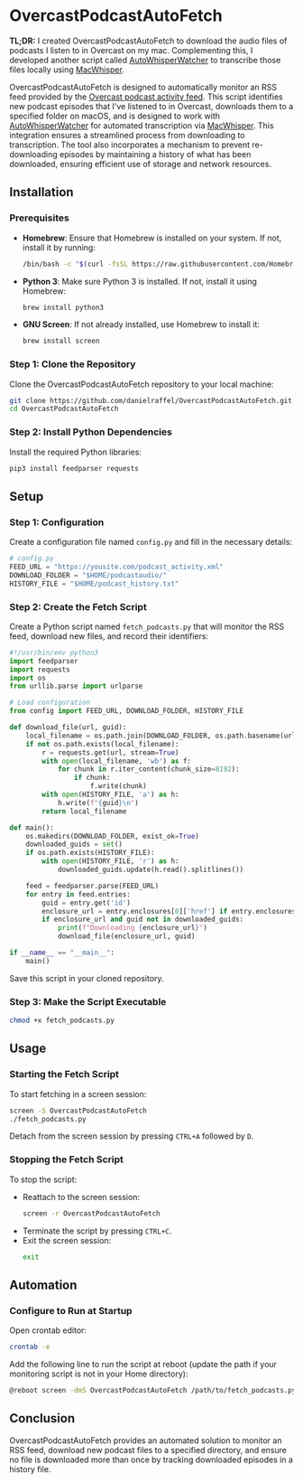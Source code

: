 # OvercastPodcastAutoFetch

**TL;DR:** I created OvercastPodcastAutoFetch to download the audio files of podcasts I listen to in Overcast on my mac. Complementing this, I developed another script called [AutoWhisperWatcher](https://github.com/danielraffel/AutoWhisperWatcher/) to transcribe those files locally using [MacWhisper](https://goodsnooze.gumroad.com/l/macwhisper).

OvercastPodcastAutoFetch is designed to automatically monitor an RSS feed provided by the [Overcast podcast activity feed](https://github.com/dblume/overcast-podcast-activity-feed). This script identifies new podcast episodes that I've listened to in Overcast, downloads them to a specified folder on macOS, and is designed to work with [AutoWhisperWatcher](https://github.com/danielraffel/AutoWhisperWatcher/) for automated transcription via [MacWhisper](https://goodsnooze.gumroad.com/l/macwhisper). This integration ensures a streamlined process from downloading to transcription. The tool also incorporates a mechanism to prevent re-downloading episodes by maintaining a history of what has been downloaded, ensuring efficient use of storage and network resources.

## Installation

### Prerequisites

- **Homebrew**: Ensure that Homebrew is installed on your system. If not, install it by running:
  ```bash
  /bin/bash -c "$(curl -fsSL https://raw.githubusercontent.com/Homebrew/install/HEAD/install.sh)"
  ```
- **Python 3**: Make sure Python 3 is installed. If not, install it using Homebrew:
  ```bash
  brew install python3
  ```
- **GNU Screen**: If not already installed, use Homebrew to install it:
  ```bash
  brew install screen
  ```

### Step 1: Clone the Repository

Clone the OvercastPodcastAutoFetch repository to your local machine:
```bash
git clone https://github.com/danielraffel/OvercastPodcastAutoFetch.git
cd OvercastPodcastAutoFetch
```

### Step 2: Install Python Dependencies

Install the required Python libraries:
```bash
pip3 install feedparser requests
```

## Setup

### Step 1: Configuration

Create a configuration file named `config.py` and fill in the necessary details:
```python
# config.py
FEED_URL = "https://yousite.com/podcast_activity.xml"
DOWNLOAD_FOLDER = "$HOME/podcastaudio/"
HISTORY_FILE = "$HOME/podcast_history.txt"
```

### Step 2: Create the Fetch Script

Create a Python script named `fetch_podcasts.py` that will monitor the RSS feed, download new files, and record their identifiers:
```python
#!/usr/bin/env python3
import feedparser
import requests
import os
from urllib.parse import urlparse

# Load configuration
from config import FEED_URL, DOWNLOAD_FOLDER, HISTORY_FILE

def download_file(url, guid):
    local_filename = os.path.join(DOWNLOAD_FOLDER, os.path.basename(urlparse(url).path))
    if not os.path.exists(local_filename):
        r = requests.get(url, stream=True)
        with open(local_filename, 'wb') as f:
            for chunk in r.iter_content(chunk_size=8192):
                if chunk:
                    f.write(chunk)
        with open(HISTORY_FILE, 'a') as h:
            h.write(f"{guid}\n")
        return local_filename

def main():
    os.makedirs(DOWNLOAD_FOLDER, exist_ok=True)
    downloaded_guids = set()
    if os.path.exists(HISTORY_FILE):
        with open(HISTORY_FILE, 'r') as h:
            downloaded_guids.update(h.read().splitlines())

    feed = feedparser.parse(FEED_URL)
    for entry in feed.entries:
        guid = entry.get('id')
        enclosure_url = entry.enclosures[0]['href'] if entry.enclosures else None
        if enclosure_url and guid not in downloaded_guids:
            print(f"Downloading {enclosure_url}")
            download_file(enclosure_url, guid)

if __name__ == "__main__":
    main()
```
Save this script in your cloned repository.

### Step 3: Make the Script Executable

```bash
chmod +x fetch_podcasts.py
```

## Usage

### Starting the Fetch Script

To start fetching in a screen session:

```bash
screen -S OvercastPodcastAutoFetch
./fetch_podcasts.py
```
Detach from the screen session by pressing `CTRL+A` followed by `D`.

### Stopping the Fetch Script

To stop the script:

- Reattach to the screen session:
  ```bash
  screen -r OvercastPodcastAutoFetch
  ```
- Terminate the script by pressing `CTRL+C`.
- Exit the screen session:
  ```bash
  exit
  ```

## Automation

### Configure to Run at Startup

Open crontab editor:
```bash
crontab -e
```
Add the following line to run the script at reboot (update the path if your monitoring script is not in your Home directory):
```bash
@reboot screen -dmS OvercastPodcastAutoFetch /path/to/fetch_podcasts.py
```

## Conclusion

OvercastPodcastAutoFetch provides an automated solution to monitor an RSS feed, download new podcast files to a specified directory, and ensure no file is downloaded more than once by tracking downloaded episodes in a history file.
